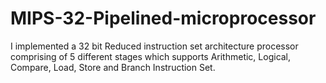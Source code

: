 # MIPS-32-Pipelined-microprocessor

I implemented a 32 bit Reduced instruction set architecture processor comprising of 5 different stages which supports Arithmetic, Logical, Compare, Load, Store and Branch Instruction Set. 
